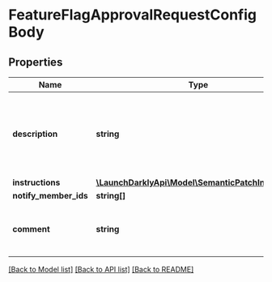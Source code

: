 # FeatureFlagApprovalRequestConfigBody

## Properties
Name | Type | Description | Notes
------------ | ------------- | ------------- | -------------
**description** | **string** | A name that describes the changes you would like to apply to a feature flag configuration | 
**instructions** | [**\LaunchDarklyApi\Model\SemanticPatchInstruction**](SemanticPatchInstruction.md) |  | 
**notify_member_ids** | **string[]** |  | 
**comment** | **string** | comment will be included in audit log item for change. | [optional] 

[[Back to Model list]](../README.md#documentation-for-models) [[Back to API list]](../README.md#documentation-for-api-endpoints) [[Back to README]](../README.md)



